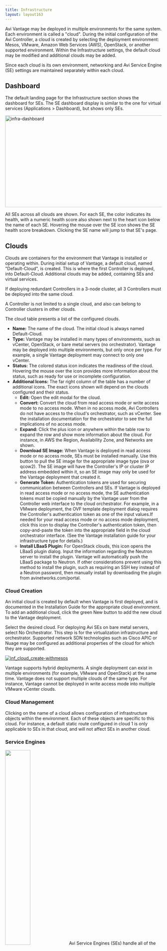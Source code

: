 ```yaml
---
title: Infrastructure
layout: layout163
---
```

Avi Vantage may be deployed in multiple environments for the same system. Each environment is called a "cloud". During the initial configuration of the Avi Controller, a cloud is created by selecting the deployment environment: Mesos, VMware, Amazon Web Services (AWS), OpenStack, or another supported environment. Within the Infrastructure settings, the default cloud may be modified and additional clouds may be added.

Since each cloud is its own environment, networking and Avi Service Engine (SE) settings are maintained separately within each cloud.
<a name="dashboard"></a>

## Dashboard

The default landing page for the Infrastructure section shows the dashboard for SEs. The SE dashboard display is similar to the one for virtual services (Applications > Dashboard), but shows only SEs.

<a href="img/infra-dashboard-1.png"><img class="alignnone size-full wp-image-5194" src="img/infra-dashboard-1.png" alt="infra-dashboard" width="919" height="294"></a>

All SEs across all clouds are shown. For each SE, the color indicates its health, with a numeric health score also shown next to the heart icon below the name of each SE. Hovering the mouse over the SE icon shows the SE health score breakdown. Clicking the SE name will jump to that SE's page.
<a name="clouds"></a>

## Clouds

Clouds are containers for the environment that Vantage is installed or operating within. During initial setup of Vantage, a default cloud, named "Default-Cloud", is created. This is where the first Controller is deployed, into Default-Cloud. Additional clouds may be added, containing SEs and virtual services.

If deploying redundant Controllers in a 3-node cluster, all 3 Controllers must be deployed into the same cloud.

A Controller is not limited to a single cloud, and also can belong to Controller clusters in other clouds.

The cloud table presents a list of the configured clouds.

* **Name:** The name of the cloud. The initial cloud is always named Default-Cloud.
* **Type:** Vantage may be installed in many types of environments, such as vCenter, OpenStack, or bare metal servers (no orchestrator). Vantage may be deployed into multiple environments, but only once per type. For example, a single Vantage deployment may connect to only one vCenter.
* **Status:** The colored status icon indicates the readiness of the cloud. Hovering the mouse over the icon provides more information about the status, such as ready for use or incomplete configuration.
* **Additional Icons:** The far right column of the table has a number of additional icons. The exact icons shown will depend on the clouds configured and their status.  
    * **Edit:** Open the edit modal for the cloud.
    * **Convert:** Convert the cloud from read access mode or write access mode to no access mode. When in no access mode, Avi Controllers do not have access to the cloud's orchestrator, such as vCenter. See the installation documentation for the orchestrator to see the full implications of no access mode.
    * **Expand:** Click the plus icon or anywhere within the table row to expand the row and show more information about the cloud. For instance, in AWS the Region, Availability Zone, and Networks are shown.
    * **Download SE Image:** When Vantage is deployed in read access mode or no access mode, SEs must be installed manually. Use this button to pull the SE image for the appropriate image type (ova or qcow2). The SE image will have the Controller's IP or cluster IP address embedded within it, so an SE image may only be used for the Vantage deployment that created it.
    * **Generate Token:** Authentication tokens are used for securing communication between Controllers and SEs. If Vantage is deployed in read access mode or no access mode, the SE authentication tokens must be copied manually by the Vantage user from the Controller web interface to the cloud orchestrator. For example, in a VMware deployment, the OVF template deployment dialog requires the Controller's authentication token as one of the input values.If needed for your read access mode or no access mode deployment, click this icon to display the Controller's authentication token, then copy-and-paste the token into the appropriate field in the cloud orchestrator interface. (See the Vantage installation guide for your infrastructure type for details.)
    * **Install LBaaS Plugin:** For OpenStack clouds, this icon opens the LBaaS plugin dialog. Input the information regarding the Neutron server to install the plugin. Vantage will automatically push the LBaaS package to Neutron. If other considerations prevent using this method to install the plugin, such as requiring an SSH key instead of a Neutron password, then manually install by downloading the plugin from avinetworks.com/portal. 

<a name="cloud_creation"></a>

### Cloud Creation

An initial cloud is created by default when Vantage is first deployed, and is documented in the Installation Guide for the appropriate cloud environment. To add an additional cloud, click the green New button to add the new cloud to the Vantage deployment.

Select the desired cloud. For deploying Avi SEs on bare metal servers, select No Orchestrator. This step is for the virtualization infrastructure and orchestrator. Supported network SDN technologies such as Cisco APIC or Nuage may be configured as additional properties of the cloud for which they are supported.

<a href="img/inf_cloud_create-withmesos.jpg"><img class="alignnone size-full wp-image-4542" src="img/inf_cloud_create-withmesos.jpg" alt="inf_cloud_create-withmesos"></a>

Vantage supports hybrid deployments. A single deployment can exist in multiple environments (for example, VMware and OpenStack) at the same time. Vantage does not support multiple clouds of the same type. For instance, Vantage cannot be deployed in write access mode into multiple VMware vCenter clouds.

### Cloud Management

Clicking on the name of a cloud allows configuration of infrastructure objects within the environment. Each of these objects are specific to this cloud. For instance, a default static route configured in cloud 1 is only applicable to SEs in that cloud, and will not affect SEs in another cloud.

### Service Engines

<img class="alignright" src="img/architecture_2-1.jpg" width="40%" height="40%"> Avi Service Engines (SEs) handle all of the data plane operations within Vantage. SEs host the virtual services and require either direct or routable access to all client and server networks a virtual service touches.

A typical Vantage deployment may have many SEs for various purposes, such as redundancy, scalability, and accommodating large numbers of applications being served. SEs are always grouped within the context of a SE group, which provides settings for high availability, scalability, and potentially resource isolation for tenants.

* <a href="#service-engines">Service Engines Page ›</a>
* <a href="#service-engine-details">Service Engine Quick Info Popup ›</a>
* <a href="#create-service-engine">Create a Service Engine ›</a>
* <a href="#delete-service-engine">Delete a Service Engine ›</a> 

<a name="service-envgines"></a>

### Service Engines Page

The Service Engines page lists the SEs that are currently configured in Vantage.

<a href="img/se-list.png"><img class="alignnone size-full wp-image-5168" src="img/se-list.png" alt="se-list" width="919" height="434"></a>

To display the SE list for a cloud, select Infrastructure > Clouds, click on a cloud name, and click Service Engines.

This page includes the following functions:

* **Search:** Search through the list of object names.
* **Edit:** Opens the Edit Service Engine popup. 

This page contains the following information for each SE in the selected cloud:

* **Name:** Lists the name of each SE. Clicking the name of an SE opens the Analytics tab of the Service Engine Details page.
* **Health:** Provides both a numeric health score from 1-100 and a color-coded status to provide quick information about the health of the SE.  
    * Hovering the cursor over the score opens the Health Score popup for the SE.
    * The View Health link at the bottom of the popup opens the Health tab of the Service Engine Details page.
    * Clicking within the Health Score opens the Analytics tab of the Service Engine Details page. > <strong>Note:</strong> Clicking on blank space in the Service Engine row will expand the row to show the list of virtual services assigned this this SE.
 

<a name="service-engine-details"></a>

### Service Engines Details Page

The Service Engine Details page shows information about the currently selected SE.

<a href="img/se-details-drilleddown.png"><img class="alignnone size-full wp-image-5178" src="img/se-details-drilleddown.png" alt="se-details-drilleddown" width="921" height="709"></a>

This page contains the following popup and tabs:

* <a href="#quickinfo-popup">Quick Info Popup ›</a>
* <a href="#analytics-tab">Analytics Tab ›</a>
* <a href="#health-tab">Health Tab ›</a>
* <a href="#events-tab">Events Tab ›</a>
* <a href="#alerts-tab">Alerts Tab ›</a> 

<a name="quickinfo-popup"></a>

### Service Engine Quick Info

Hovering over or clicking the name of the SE in the top left corner of the Service Engine Details page opens the Service Engine Info popup for that SE.

<a href="img/se-details-hoverover.png"><img class="alignnone size-full wp-image-5171" src="img/se-details-hoverover.png" alt="se-details-hoverover" width="360" height="426"></a>

This popup provides the following information for the SE:

* **Management IP:** IP address the SE uses to communicate with the Controller.
* **Uptime:** The amount of time in days and hours that the SE has been either active or down.
* **Management Interface:** Network interface being used to allow the SE to communicate with the Controller. This address is reserved for management, and is not used for data plane or load balanced traffic. If management and data plane traffic will share the same network, they will still use two separate network interfaces and IP addresses.
* **Management Network:** Network used by the SE to communicate with the Controller. This may be the same network as one of the data networks used for load balancing. Best practice is to utilize a separate, dedicated network for control plane communications.
* **Service Engine group:** SE group that this SE belongs to. If you did not create an SE group, or the virtual service was not assigned to a unique SE group, then a new SE will default to the Default SE group.
* **Physical Host:** IP address of the physical server hosting the virtual machine on which the SE is running.
* **System Memory:** Amount of used versus available memory. Memory utilization should not exceed 90% for an extended period of time.
* **Disk Usage:** Percentage of allocated storage space being used by the SE. By default, an SE will be allocated 10 GB of storage. As the storage becomes full, logs may be purged prior to indexing. Adding more storage to a SE allows a greater volume of logs to be stored.
* **Number of CPUs:** Number of virtual CPU cores allocated to the SE. An idle SE will still consume some CPU as it is running normal housekeeping processes. An SE should not exceed 90% for an extended period of time as it may introduce latency in client transactions. 

<a name="analytics-tab"></a>

### Service Engine Analytics

The Analytics tab presents information about various performance metrics over the time period selected.

### Service Engine Analytics: Metrics

The following metrics are available for SEs:

<img class="alignright" style="margin: 10px 0 10px 10px;" src="img/infra-se-metric1.jpg">

* **Throughput:** Total bandwidth flowing through the SE for all virtual services being hosted by that SE. This includes the bandwidth flowing in and out of the SE between the client and the virtual service, and the traffic between the SE and the servers. Thus, an SE may report approximately double the throughput of its virtual services. 

<img class="alignright" style="margin: 10px 0 10px 10px;" src="img/infra-se-metric2.jpg">

* **CPU Usage:** Displays the utilization of the CPUs allocated to the SE. The total number of CPUs appears in the Service Engine Quick Info Popup. Under normal conditions, CPU usage should not regularly exceed 90%, as this may cause latency in the virtual services and disrupt the client experience. The CPU Usage metric tile shows a horizontal bar indicating current usage, with a red line at the right to indicate how close the SE is to pushing the limits of its available CPU capacity.You may indirectly control or improve CPU usage by taking actions, such as:  
    * **Configuration:** Changing the configuration of virtual services, such as changing SSL or compression settings, will impact the CPU usage.
    * **CPU Allocation:** Allocating more vCPUs per SE. The default setting is two vCPUs per SE. Increasing this number is particularly useful for tasks such as SSL termination or compression which heavily consume CPU resources. The setting for the number of vCPUs assigned to an SE is in the SE group.
    * **Scale Out:** Reduce the CPU load by scaling this SE's virtual services across additional SEs, which will increase the total capacity and reduce the load on this SE. The high availability setting of the SE group dictates when a virtual service should be scaled out across additional SEs or simply migrated away from a busy SE.
    * **CPU Reservation:** By default, CPUs resource is not reserved in a VMware deployment. Within vCenter, you may enable reservation for the SE's virtual machine, which guarantees that other virtual machines sharing the same physical host server will not be able to borrow or compete for CPU resources. This setting may be changed in the SE group properties. Changes will take effect for new SEs only. To make this change for existing SEs, it must be manually changed within vCenter. Refer to your VMware documentation. 

<img class="alignright" style="margin: 10px 0 10px 10px;" src="img/infra-se-metric3.jpg">

* **Interface Throughput:** Shows the combined throughput for all network interfaces utilized by this SE. Throughput is measured as both client and server side of any virtual services, plus the management traffic between the SE and the Controllers. 

<img class="alignright" style="margin: 10px 0 10px 10px;" src="img/infra-se-metric4.jpg">

* **Virtual Service Throughput:** Shows the combined throughput for all network interfaces utilized by this SE. Throughput is measured as both client and server side of any virtual services, plus the management traffic between the SE and the Controllers. 

### Service Engine Analytics: Chart Pane

The main chart pane in the middle of the Analytics tab displays a detailed historical chart of the selected Metric tile for the current virtual service, pool, or SE.

* Hovering the mouse over any point in the chart will display the results for that selected time in a popup window.
* Clicking within the chart will freeze the popup at that point in time. This may be useful when the chart is scrolling as the display updates over time.
* Clicking again will unfreeze the highlighted point in time. 

<img src="img/inf_chart_pane.jpg" alt="">

Many charts contain radio buttons in the top right that allow you to customize which data should be excluded from the chart. For example, if the End to End Timing chart is heavily skewed by one very large metric, then deselecting that metric by clearing the appropriate radio button will re-factor the chart based on the remaining metrics shown. This may change the value of the vertical Y-axis.

Some charts also contain overlay items, which will appear as color-coded icons along the bottom of the chart.

### Service Engine Analytics: Overlays Pane

The overlays pane allows you to overlay icons signifying important events within the timeline of the chart pane. This feature helps you correlate anomalies, alerts, configuration changes, and system events with changes in traffic patterns.

<img src="img/details_overlays_about.jpg" alt="">

Within the overlays pane:

* Each overlay type displays the number of entries for the selected time period.
* Clicking an overlay button toggles that overlay's icons in the chart pane. The button lists the number of instances (if any) of that event type within the selected time period.
* Selecting an overlay button displays the icon for the selected event type along the bottom of the chart pane. Multiple overlay icon types may overlap. Clicking the overlay type's icon in the chart pane will bring up additional data below the Overlay Items bar. The following overlay types are available:  
    * **Anomalies:** Display anomalous traffic events, such as a spike in server response time, along with corresponding metrics collected during that time period.
    * **Alerts:** Display alerts, which are filtered system-level events that have been deemed important enough to notify an administrator.
    * **Config Events:** Display configuration events, which track configuration changes made to Vantage by either an administrator or an automated process.
    * **System Events:** Display system events, which are raw data points or metrics of interest. System events can be noisy, and are best used by alerts which filter and classify these raw events by severity. 

### SE Analytics: Anomalies Overlay

The Anomalies overlay displays periods during which traffic behavior was considered abnormal based on recent historical moving averages. Changing the time interval will provide greater granularity and potentially show more anomalies. Clicking the Anomalies Overlay button displays yellow anomaly icons in the chart pane, which can scroll down to view additional information related to that anomaly. During times of anomalous traffic, Vantage records any metrics that have deviated from the norm, which may provide hints as to the root cause of the anomaly.
> Note: An anomaly is defined as a metric that has a deviation of 4 sigma or greater across the moving average of the chart. 
> Note: Anomalies are not recorded or displayed in the real time mode.
 

These metrics are defined as follows:

<img src="img/details_overlays_anomalies.jpg" alt="">

* **Timestamp:** Date and time when the anomaly was detected. This may either span the full duration of the anomaly, or merely be near the same time window.
* **Type:** The specific metric deviating from the norm during the anomaly period. To be included, the metric deviation must be greater than 4 sigma. Numerous types of metrics, such as CPU utilization, bandwidth, or disk I/O may trigger anomalous events.
* **Entity:** Name of the specific object that is reporting this metric.
* **Entity Type:** Type of entity that caused the anomaly. This may be one of the following:  
    * Virtual Machine (server); these metrics require Vantage to be configured for either read or write access to the virtualization orchestrator such as vCenter or OpenStack. In the example above, CPU utilization of the two servers was learned by querying vCenter.
    * Virtual service
    * SE
* **Time Series:** Thumbnail historical graph for the selected metric, including the most current value for the metric which will be data on the far right. Moving the mouse over the chart pane will show the value of the metric for the selected time. Use this to compare the normal, current, and anomaly time periods.
* **Deviation:** Change or deviation from the moving average, either higher or lower. The time window for the moving average depends on the time series selected for the Analytics tab. 

### SE Analytics: Alerts Overlay

The Alerts overlay displays the results of any events that meet the filtering criteria defined in the Alerts tab. Alerts notify administrators about important information or changes to a site that may require immediate attention.

Alerts may be transitory, meaning they may expire after a defined period of time. For instance, Vantage may generate an alert if a server is down and then allow that alert to expire after a specified time period once the server comes back online. The original event remains available for later troubleshooting purposes.

Clicking the Alerts icon in the Overlay Items bar displays any red Alerts icons in the chart Pane. Selecting one of these chart alerts will bring up additional information below the Overlay Items bar, which will show the following information:

<img src="img/details_overlays_alerts.jpg" alt="">

* **Timestamp:** Date and time when the Alert occurred.
* **Resource Name:** Name of the object that is reporting the Alert.
* **Level:** Severity of the Alert. You can use the priority level to determine whether additional notifications should occur, such as sending an email to administrators or sending a log to Syslog servers. The level may be one of the following:  
    * **High:** Red
    * **Medium:** Yellow
    * **Low:** Blue
* **Summary:** Brief description of the event.
* **Actions:**  
    * **Dismiss** the Alert with the red X to remove it from both the list shown and the Alert icon the chart pane. Dismissing an Alert here is the same as dismissing it via the bell icon at the top of the screen next to the Health Score, or dismissing it via the Alerts tab.
    * **Edit** the Alert filter to make Vantage more or less sensitive to generating new <a href="{% vpath %}/configuration-guide/operations/alerts/">alerts</a>.
* **Expand/Contract:** Clicking the plus (+) or minus sign (-) for an Alert opens and closes a sub-table showing more detail about the Alert. This will typically show the original events that triggered the alert. 

### SE Analytics: Config Events Overlay

The Config Events overlay displays configuration events, such as changing the Vantage configuration by adding, deleting, or modifying a pool, virtual service, or SE, or an object related to the object being inspected. If traffic dropped off at precisely 10:00 a.m., and at that time an administrator made a change to the virtual services security settings, there's a good chance the cause of the change in traffic was due to the (mis)configuration.

<img src="img/details_overlays_config_events.jpg" alt="">

Clicking the Config Events icon in the Overlay Items bar displays any blue Config Event icons in the chart pane. Selecting one of these chart alerts will bring up additional information below the Overlay Items bar, which will show the following information:

* **Timestamp:** Date and time when the configuration change occurred.
* **Event Type:** Always be scoped to *Configuration* event types.
* **Resource Name:** Name of the object that has been modified.
* **Event Code:** There are three event codes:  
    * CONFIG_CREATE
    * CONFIG_UPDATE
    * CONFIG_DELETE
* **Description:** Brief description of the event.
* **Expand/Contract:** Clicking the plus (+) or minus sign (-) for a configuration event either expands or contracts a sub-table showing more detail about the event. When expanded, this shows a difference comparison of the previous configuration versus the new configuration, as follows:  
    * Additions to the configuration, such as adding a health monitor, will be highlighted in green in the new configuration.
    * Removing a setting will be highlighted in red in the previous configuration.
    * Changing an existing setting will be highlighted in yellow in both the previous and new configurations. 

### SE Analytics: System Events Overlay

This overlay displays System Events relevant to the current object, such as a server changing status from up to down or the health score of a virtual service changing from 50 to 100.

Clicking the System Events icon in the Overlay Items bar displays any purple System Event icons in the chart pane. Select a system event icon in the chart pane to bring up more information below the Overlay Items bar.

* **Timestamp:** Date and time when the system even occurred.
* **Event Type:** This will always be System.
* **Resource Name:** Name of the object that triggered the event.
* **Event Code:** High-level definition of the event, such as VS_Health_Change or VS_Up.
* **Description:** Brief description of the system event.
* **Expand/Contract:** Clicking the plus (+) or minus sign (-) for a system event expands or contracts that system event to show more information. 

<a name="health-tab"></a>

### Service Engine Health

The health score of an on object is comprised from the following scores:

* **Performance:** Performance score (1-100) for the selected item. A score of 100 is ideal, meaning clients are not receiving errors and connections or requests are quickly returned.
* **Resource Penalty:** Any penalty assessed because of resource availability issues is assigned a score, which is then subtracted from the Performance score. A score of 0 is ideal, meaning there are no obvious resource constraints on Vantage or virtualization orchestrator connected servers.
* **Anomaly Penalty:** Any penalty assessed because of anomalous events is assigned a score, which is then subtracted from the Performance score. An ideal score is 0, which means Vantage has not seen recent anomalous traffic patterns that may imply future risk to the site.
* **Health Score:** The final health score for the selected item equals the Performance Score minus the Resource and Anomaly Penalty scores. 

The sidebar tiles show the scores of each of the three subcomponents of the health score, plus the total score. To determine why an object such as a virtual service has a low health score, select one of the first three tiles that is showing a subpar score.

This will bring up additional sub-components for the top level metric, such as pools, connection Apdex, Response Apdex, or others. Again, select the tile that is showing the worst score. Some tiles may have additional information shown in the main chart section that requires scrolling down to view. Clicking on a tile for another object such as a pool or SE will jump to the Insights page for that object.

The chart pane of the tab shows a detailed graph of the selected score:

* Clicking any of the summary Metrics tiles on the sidebar displays the detailed version of that graph in the chart pane of the tab. Additional details may display at the bottom of the tab that show various factors contributing to that score.
* Hovering your mouse cursor over any of the charts displays the health score for the selected date and time on all graphs. 

<a name="events-tab"></a>

### Service Engine Events

The Events tab presents system-generated events over the time period selected for the SE. System events are applicable to the context in which you are viewing them. For example, when viewing events for a SE, only events that are relevant to that object are displayed.

<a href="img/se-details-events.png"><img class="alignnone size-full wp-image-5182" src="img/se-details-events.png" alt="se-details-events" width="922" height="392"></a>

The top of this tab displays the following items:

* **Search:** The Search field allows you to filter the events using whole words contained within the individual events.
* **Refresh:** Clicking Refresh updates the events displayed for the currently-selected time.
* **Number:** The total number of events being displayed. The date/time range of those events appear beneath the Search field on the left.
* **Clear Selected:** If filters have been added to the Search field, clicking the Clear Selected (**X**) icon on the right side of the search bar will remove those filters. Each active search filter will also contain an **X** that you can click to remove the specific filter.
* **Histogram:** The Histogram shows the number of events over the period of time selected. The X-axis is time, while the Y-axis is the number of events during that bar’s period of time.  
    * Hovering the cursor over a Histogram bar displays the number of entries represented by that bar, or period of time.
    * Click and drag inside the histogram to refine the date/time period which further filters the events shown. When drilling in on the time in the Histogram, a Zoom to selected link appears above the Histogram. This expands the drilled in time to expand to the width of the Histogram, and also changes the Displaying pull-down menu to Custom. To return to the previously selected time period, use the Display pull-down menu. 

The table at the bottom of the **Events** tab displays the events that matched the current time window and any potential filters. The following information appears for each event:

* **Timestamp:** Date and time the event occurred. Highlighting a section of the histogram allows further filtering of events within a smaller time window.
* **Event Type:** This may be one of the following:  
    * **System:** System events are generated by Vantage to indicate a potential issue or create an informational record, such as VS_Down.
    * **Configuration:** Configuration events track changes to the Vantage configuration. These changes may be made by an administrator (through the CLI, API, or GUI), or by automated policies.
* **Resource Name:** Name of the object related to the event, such as the pool, virtual service, SE, or Controller.
* **Event Code:** A short event definition, such as Config_Action or Server_Down.
* **Description:** A complete event definition. For configuration events, the description will also show the username that made the change.
* **Expand/Contract:** Clicking the plus (+) or minus sign (-) for an event log either expands or contracts that event log. Clicking the + and – icons in the table header expands and collapses all entries in this tab. 

For configuration events, expanding the event displays a difference comparison between the previous and new configurations.

* New fields will appear highlighted in green in the new configuration
* Removed fields will appear highlighted in red.
* Changed fields will show highlighted in yellow. 

<a name="alerts-tab"></a>

### Service Engine Alerts

The Alerts tab displays specified events that have trigger an alert. Alert actions can be configured, and proactive notifications generated via Syslog or email in the Notifications tab of the Administration page. Alerts act as filters that provide notification for prioritized events or combinations of events through various mechanisms such as the Vantage web interface, email, or Syslog. Vantage includes a number of default alerts based on events deemed to be universally important.

The top of this tab shows the following items:

* **Search:** The Search field allows you to filter the alerts using whole words contained within the individual alerts.
* **Refresh:** Clicking Refresh updates the alerts displayed for the currently-selected time.
* **Number:** The total number of alerts being displayed. The date/time range of those alerts appear beneath the Search field on the left.
* **Dismiss:** Select one or more alerts from the table below then click Dismiss to remove the alert from the list. > Note: Alerts are transitory, meaning they will eventually and automatically expire. Their intent is to notify an administrator of an issue, rather than being the definitive record for issues. Alerts are based on events, and the parent event will still be in the events record.
 

The table at the bottom of the Alerts tab displays the following alert details:

<img src="img/details_alerts_tab_10-1.jpg" alt="">

* **Timestamp:** Date and time when the alert was triggered. Changing the time interval using the Displaying pull-down menu may potentially show more alerts.
* **Resource Name:** Name of the object that is the subject of the alert, such as a Server or virtual service.
* **Level:** Severity level of the alert, which can be High, Medium, or Low. Specific notifications can be set up for the different levels of alerts via the Administration page's Alerts Overlay.
* **Summary:** Summarized description of the alert.
* **Action:** Click the appropriate button to act on the alert:  
    * **Dismiss:** Clicking the red **X** dismisses the alert and removes it from the list of displayed alerts.
    * **Edit:** Clicking the blue pencil icon opens the Edit Alert Config popup for the alert configuration that triggered this alert. This can include a verbose and customized description of the alert or allow an administrator to alter settings such as the severity of the alert.
* **Expand/Contract:** Clicking the plus (**+**) or minus sign (**-**) for an event log either expands or contracts that event log to display more information. Clicking the **+** and **–** icon in the table header expands and collapses all entries in this tab 

<a name="create-service-engine"></a>

### Service Engine Create: Write Access Mode Deployments

An Avi Controller that is deployed in write access mode has full write access to the virtualization platform and can automatically deploy new SEs and modify the network configuration of existing SEs. The Controller will place the virtual service on a SE within a cluster and host that has optimal reachability to the servers. In a new Vantage deployment, the first SE will not be created until the first virtual service is created, as this is required to know which server network will be used.

<img class="alignright" style="margin: 20px 0 10px 10px;" src="img/inf_se_creation.jpg"> The health score of a newly created virtual service will appear as gray with an exclamation point while the SE is being created; hovering the mouse over the health score will show the status as Creating. During this time, the Controller copies the SE image file from itself to the host server, sets up virtual machine settings via the virtualization orchestrator, then sets the network adapters and IP addresses required to reach clients and servers. This process may take anywhere from a few seconds to a few minutes, depending on the time it takes to copy the SE image across the network to a physical host. If creation of the SE fails, the Controller will wait for five minutes and then attempt to recreate the SE on a new host.

In an established environment, a new virtual service may use an existing SE and thus be brought up immediately. Preferences for high availability, scalability, and number of virtual services per SE are defined within the SE group settings.

If all virtual services for a SE are deleted and the SE is no longer in use, the Controller will wait 120 minutes before automatically removing the unused SE. This setting may be configured via the SE group properties.

### Service Engine Create: Read/No Access Mode Deployments

When Vantage is deployed in read access mode or no access mode, Vantage does not have write access to the virtualization infrastructure. In this case, an administrator must manually perform any operations that require write access to the virtualization environment (create and delete SEs and configure network settings).

A new virtual service may be able to use an existing SE, though it may still require an administrator to change the network settings such as adding a new network interface into a port group required for access to servers.

Creating a new SE when the Avi Controller has Read or no access to the virtualization platform is almost identical to the process described in the Installation Guide for your selected virtualization platform, except that:

* If the data plane network interfaces (those processing load balanced traffic) need to be set to a static IP address, an administrator will need to manually match the network interface shown in the Avi Controller with the Network Adapter shown in the virtualization platform. The Controller cannot poll the Network Name because it does not have access to the virtualization platform.
* An admin will need to find the MAC Address of the virtual machine's network adapter that clients wish to use, and then correspond that to the MAC Address shown in the Edit a Service Engine popup. 

### Edit a Service Engine

The Edit Service Engine popup allows an administrator to modify the network settings for the SE. To edit an SE, select Infrastructure > Service Engines and click on the SE name or on the edit icon.

<a href="img/se-edit.png"><img class="alignnone size-full wp-image-5185" src="img/se-edit.png" alt="se-edit" width="745" height="588"></a>
> <strong>Note:</strong> Properties such as hardware resources and VLAN placement are configured within the SE group.
 

Many networking properties can be configured on the Networks tab and in the Service Engine Edit popup. Editing the SE properties will only affect the specific SE being modified; you will need to manually modify any new SE created thereafter. If Vantage has No access to the hypervisor, the administrator will need to manually edit the network and IP settings for each SE. For deployments in write access mode, editing the values on the Network tab is needed to ensure that any new SE will inherit the desired settings.

* **Service Engine Group:** An SE may be manually migrated to a different SE group by selecting the new SE group from the dropdown menu. Moving a SE is not graceful. It will first terminate any existing connections.
* **DHCP:** DHCP may be enabled per network interface, not per IP network. This is the default setting for all network interfaces. An SE attempting to use DHCP to acquire an IP address will retry every five minutes and will generate an error in the events log if it is unsuccessful.**Note:** A single interface may have multiple networks configured. It is therefore possible to have both DHCP and static IP addresses configured for a single interface.
* **Default Gateway:** Enter a new IP address for the gateway in the Default Gateway field. 

<a name="delete-service-engine"></a>

### Delete a Service Engine

An SE may be deleted for many reasons, such as:

* Placement on a different physical host.
* Updating resource sizes (e.g., number of vCPUs)
* Reduced load no longer requires as many SEs. 

If Vantage is deployed to have write access mode to the hypervisor orchestrator, Vantage will automatically delete unused SEs. If Vantage is deployed in read access mode or no access mode, SEs may be deleted from the Controller, but it will still require an administrator to manually delete the SE from the virtualization platform.

**Note: To delete an SE from a Controller immediately rather than wait for the SE to time out based on the SE group settings, use the CLI or API.**

### Service Engine Group

An SE group is a collection of one or more SEs that may share properties, such as network access and failover. An SE cannot scale out across or fail over to an SE which is in a different SE group, even if both SEs share the same physical host or network properties. Different applications can thus receive guaranteed data plane isolation when deployed on different SE groups.

Virtual services created in a new Vantage deployment will be assigned to the Default-Group SE group. To deploy virtual services to a different SE group:
<ol> 
 <li>Create a new SE group.</li> 
 <li>Move or create the new virtual service in the new group using the Advanced tab of the Edit Virtual Service page.</li> 
</ol> 

When creating a new SE group in write access mode, no new SEs will be created until a virtual service is deployed to the SE group. In read access mode or no access mode deployments, the new SEs must be manually created. They will attempt to connect back to the Controller after they have booted up, at which point they will be added to the Default SE group. SEs in read access mode and no access mode deployments can be migrated to a new SE group, provided all virtual services deployed on the SE are disabled.

SEs in write access mode deployments cannot be migrated to new SE groups. Instead, the old SE is deleted and a new SE is created. This process is automatic if the virtual services are migrated.

### Service Engine Groups Page

The Service Engine Groups page lists the configured SE groups<a href="img/Screen-Shot-2016-07-08-at-3.25.20-PM.png"><img class="alignnone size-full wp-image-10782" src="img/Screen-Shot-2016-07-08-at-3.25.20-PM.png" alt="Screen Shot 2016-07-08 at 3.25.20 PM" width="1028" height="339"></a>

The table on this page contains the following information for each SE group:

* **Name:** Lists the name of each SE group.
* **/# Service Engines:** Shows the number of SEs assigned to the SE group. If the value is non-zero, clicking the row on the table will show an expanded view with the names of SEs.
* **Maximum Number of Service Engines:** Maximum number of SEs the group can contain.
* **/# Virtual Services:** Shows the number of virtual services currently assigned to the SE group. If the value is non-zero, clicking the row on the table will show an expanded view with the names of virtual services.
* **HA Mode:** High availability mode configured for the group. 

To delete an SE group, click the box at the far left of its row. A Delete button will appear. Click Delete to delete the SE groups whose rows have been checked.

**Note:** Only unused SE groups may deleted. If the SE group is in use by a virtual service, a popup will warn that dependent virtual services must first be deleted or migrated to other SE groups via the Virtual Service > Edit > Advanced properties tab. A tenant must always have a minimum of one configured SE group. The default SE group may be modified, but not deleted.

### Create a Service Engine Group

To create or edit an SE group:
<ol> 
 <li>Select Infrastructure &gt; Clouds and click on the cloud name (for example, Default-Cloud).</li> 
 <li>Select Service Engine Group to open the Service Engine Groups page, which lists the SE groups currently configured in Vantage.</li> 
 <li>Click New Service Engine Group or click on an SE group name in the table.</li> 
</ol> 

The create and edit popups for SE groups have identical properties. This popup includes the following tabs:

* Basic Settings Tab
* Advanced Tab 

Basic Settings Tab

Click New in the Edit Service Engine Group popup to open the High Availability tab.

Edit the High Availability settings:

* Name: Enter a unique name for the SE group in the Name field.
* Optionally configure any setting within the High Availability tab.
* Either click the Advanced Tab, or Save to return to the Service Engine Groups page. 

### High Availability Settings

The availability of a virtual service after an SE failure is governed by settings set at the SE group level.

<a href="img/Screen-Shot-2016-07-08-at-3.45.41-PM.png"><img class="alignnone size-full wp-image-10784" src="img/Screen-Shot-2016-07-08-at-3.45.41-PM.png" alt="Screen Shot 2016-07-08 at 3.45.41 PM" width="1348" height="494"></a>

To gain an understanding of the three HA modes defined by Vantage, refer to these articles:

* <a href="{% vpath %}/legacy-ha-for-avi-service-engines/">Legacy HA</a>
* <a href="{% vpath %}/elastic-ha-for-avi-service-engines/">Elastic HA</a>

### Service Engine Capacity and Limit Settings

<a href="img/se-group-limit-settings.png"><img class="alignnone size-full wp-image-5188" src="img/se-group-limit-settings.png" alt="se-group-limit-settings" width="756" height="127"></a>

* **Number of Service Engines:** defines the maximum SEs that may be created within a SE group. This number, combined with the virtual services per SE setting, dictate the maximum number of virtual services that can be created within an SE group. If this limit is reached, it is possible new virtual services may not be able to be deployed and will show a gray, undeployed status. This setting can be useful for limiting Vantage from consuming too many virtual machines.
* **Memory per Service Engine:** Enter the amount of RAM, in MB, to allocate to all new SEs. Changes to this field will only affect new SEs. Allocating more memory to an SE will allow larger HTTP cache sizes, more concurrent TCP connections, better protection against certain DDoS attacks, and increased storage of un-indexed logs. This option is only applicable in write access mode deployments.  
    * **Memory Reserve:** Reserving memory ensures an SE will not have contention issues with over-provisioned host hardware. Reserving memory makes that memory unavailable for use by another virtual machine, even when the virtual machine that reserved those resources is powered down. Avi recommends reserving memory, as memory contention may randomly overwrite part of the SE memory, destabilizing the system. This option is applicable only for deployments in write access mode. For deployments in read access mode deployments or no access mode, memory reservation for the SE VM must be configured on the virtualization orchestrator.
* **vCPU per Service Engine:** Enter the number of virtual CPU cores to allocate to new SEs. Changes to this setting do not affect existing SEs. This option is only applicable in write access mode. Adding CPU capacity will help with computationally expensive tasks, such as SSL processing or HTTP compression.  
    * **CPU Reserve:** Reserving CPU capacity with a virtualization orchestrator ensures a SE will not have issues with over-provisioned host hardware. Reserving CPU cores makes those cores unavailable for use by another virtual machine, even when the virtual machine that reserved those resources is powered down. This option is only applicable in write access mode deployments. 

### Advanced Service Engine Group Settings

The Advanced tab in the Edit Service Engine Group popup allows configuration of optional functionality for SE groups. This tab appears only when Avi Vantage is deployed in write access mode deployments.

Note: This tab appears only when Vantage is deployed in write access mode.

<a href="img/se-group-advanced-settings.png"><img class="alignnone size-full wp-image-5215" src="img/se-group-advanced-settings.png" alt="se-group-advanced-settings" width="767" height="492"></a>

* **Service Engine Name Prefix:** Enter the prefix to use when naming the SEs within the SE group. This name will be seen both within Vantage, and as the name of the virtual machine within the virtualization orchestrator.
* **Service Engine Folder:** SE Virtual Machines for this SE group will be grouped under this folder name within the virtualization orchestrator.
* **Delete Unused Service Engines After:** Enter the number of minutes to wait before the Controller deletes an unused SE. Traffic patterns can change quickly, and a virtual service may therefore need to scale across additional SEs with little notice. Setting this field to a high value ensures that Vantage keeps unused SEs around in case of a sudden spike in traffic. A shorter value means the Controller may need to recreate a new SE to handle a burst of traffic, which may take a couple of minutes. This option is only applicable in write access mode.
* **Host Scope Service Engine Within:** SEs may be deployed on any host that most closely matches the resources and reachability criteria for placement. This setting directs the placement of SEs.  
    * **Any:** The default setting allows SEs to be deployed to any host that best fits the deployment criteria.
    * **Cluster:** Excludes SEs from deploying within specified clusters of hosts. Checking the Include checkbox reverses the logic, ensuring SEs only deploy within specified clusters.
    * **Host:** Excludes SEs from deploying on specified hosts. The Include checkbox reverses the logic, ensuring SEs only be deploy within specified hosts.
* **Data Store Scope for Service Engine Virtual Machine:** Set the storage location for SEs. Storage is used to store the OVA (vmdk) file for VMware deployments.  
    * **Any:** Vantage will determine the best option for data storage.
    * **Local:** The SE will only use storage on the physical host.
    * **Shared:** Vantage will prefer using the shared storage location. Specific data stores may be Excluded or specified via Include.
* **Virtual Service Placement:** When multiple SE groups exist within a tenant, the virtual service's Advanced tab may be used to choose which SE group to deploy the virtual service within. This may be set as a mandatory field to be populated when creating a virtual service, or when Auto is enabled, the Default-Group will be chosen.
* **Management Network:** If the SEs require a different network for management than the Controller, it must be specified here. The SEs will use their management route to establish communications with the Controllers. 

### Service Engine Group Network Settings

The Networks tab presents the list of discovered and manually configured networks within your network environment. Individual networks can be configured for DHCP or a static IP address allocation. For VMware installations, port groups can be mapped to specific subnets.

* **DVS versus Standard Switching:** VMware supports two modes for switching, Distributed Virtual Switching and Standard Switching. Vantage works with both methods; however, some environments may have both enabled at the same time. This will cause issues for Vantage because there may be multiple port groups per subnet, and the Controller may find duplicate networks for the same IP subnets when performing network discovery. Vantage does not know which network should be used to reach clients or servers and may therefore be unable to place a new virtual service or create a SE in the correct network. You can resolve this by excluding a redundant discovered network. The virtual service Advanced and pool Advanced tabs may alternatively be used to mitigate this issue by mandating a virtual service or pool be placed in a specific network.
* **IP Address Allocation:** Vantage requires IP addresses for a SE to communicate on any desired network. By default, a SE requires one IP address for the management network to communicate with the Controller, and a separate IP address for each data network used by its virtual services or pool servers. If the management network and data network are the same, then the SE will still require two IP addresses. You can allocate IP addresses on either a per-SE basis or via the Networks tab.
* **Network versus Service Engine:** Many network related settings may be configured within both the Network tab and the Service Engine Edit popup. Configurations made within the Network tab will be applied to any new SE created via write access mode. Changes made via the Service Engine Edit popup will only be applied to the specific SE modified. 

Select Infrastructure > Networks to open the Networks tab.

The table on this tab provides the following information for each network:

<img src="img/inf_networks_networks_net-tab.jpg" alt="">

* **Name:** Name of the network.
* **Discovered Subnets:** These subnets are auto-discovered via the virtualization orchestrator. This field may be None, Excluded, or a list of one or more IP networks.
* **Configured Subnets:** These subnets are IP networks manually added within the Vantage configuration. This is often an IP network that could not be automatically discovered. 

### Edit Service Engine Group Network Settings

Click the blue Edit icon to open the Edit Network popup.

<img src="img/inf_networks_editing.jpg" alt="">

Enter the following information to edit the network:

* **Network IP Address Management:** When the DHCP option is checked, SEs will attempt to acquire any necessary IP addresses via DHCP. If an SE is unable to acquire an IP address, it will wait five minutes and try again. If no DHCP server is available or if the IP address pool is exhausted, the SE will be unable to properly obtain an IP address and may not be able to configure itself or be able to host a virtual service. Setting this option to Static implies the SE will be assigned static IP addresses.
* **Exclude Discovered Subnets:** IP networks that are discovered in a network or port group will be displayed in the blue table below this option. If there are multiple port groups with the same IP network, Vantage will not know which network should be used for the SEs, Virtual Servers, or when communicating with clients or servers. This is most common for VMware environments that use both DVS and standard switching. Excluding the subnets will exclude all subnets discovered for the network. To exclude a single subnet, first exclude all subnets and then re-add the desired subnets using the Add Subnet option.
* **Add Subnets:** Manually add an IP subnet to this network. Use this options along with Exclude Discovered Subnets to override automated discovery for this network.  
    * **IP Subnet:** Specify the IP subnet settings for the new network. For instance: 10.1.1.1/24
    * **Static IP Address Pool:** Instead of using DHCP for IP addresses for this network, SEs can use a statically allocated list of addresses. Add one or more IP addresses, either as a comma separated list or as a dash-separated range. While possible, it is not recommended to use both DHCP and a static IP pool at the same time. The IP pool allows Vantage to dynamically scale out virtual services and add new SEs. If the IP pool is exhausted for this network, then the Controller may not be able to provision or assign new SEs.
* **Save** to return to the Networks tab. 

### Static Route

Static routes allow administrators to determine the next hop path for routed traffic. Static routes may be defined for an IP subnet or a specific IP address, determined by the subnet mask defined.

A static route may also be set as the default gateway. Default gateways may also be defined within the settings of an SE, which will override the global static routes, and will be specific to the modified SE. If DHCP is not used and a default gateway needs to be defined, then it is recommended to define the gateway within the Static Routes tab, which will be applicable to all SEs.

### Static Routes Tab

Select Infrastructure > Networks > Static Routes to open the Static Routes tab. This tab includes the following functions:

* **Search:** Search through the list of routes.
* **Create:** Opens the Create Static Route popup.
* **Edit:** Opens the Edit Static Route popup.
* **Delete:** Delete the selected static routes. 

The table on this tab provides the following information for each static route:

<img src="img/inf_networks_static_routes_statroute_tab.jpg" alt="">

* **Index:** Each static route is given a unique identifier, which is used internally for referencing the route.
* **Prefix:** Any egress traffic from Vantage matching this IP subnet will be sent to the IP address of the next hop gateway. A Prefix set to Default Gateway means all traffic that does not match any other static route Prefix will be forwarded to the Next Hop for the default gateway.
* **Next Hop:** The gateway address to use when routing traffic to the IP network specified by the Prefix. 

### Create/Edit Static Route

The Create Static Route and Edit Static Route popups share the same interface.

<img src="img/inf_networks_static_routes_create-edit.jpg" alt="">

Enter the following information to create or edit a static route:

* Check the **Default Gateway** checkbox if this route should be the default for SEs. A default gateway learned from DHCP will override this gateway and will be displayed in an individual SE.
* **Prefix/Mask:** Any egress traffic from Vantage matching this IP subnet will be sent to the IP address of the next hop gateway. A Prefix set to Default Gateway means all traffic that does not match any other Prefix will be forwarded to the Next Hop for this Prefix entry.
* **Next Hop:** The gateway address to use when routing traffic to the IP network specified by the Prefix.
* **Save** to finish adding or editing the static route.  
